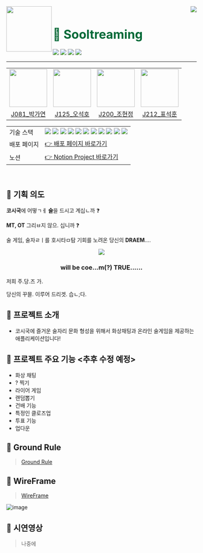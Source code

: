 <div>
  <img align="left" src="https://user-images.githubusercontent.com/55688122/140643992-8ecd6dc4-0939-4775-9ed0-1874d1459986.png" width="120"/>
  <div align="right">
    <a align="right" href="https://github.com/boostcampwm-2021/web12-sooltreaming">
      <img src="https://hits.seeyoufarm.com/api/count/incr/badge.svg?url=https%3A%2F%2Fgithub.com%2Fboostcampwm-2021%2Fweb12-sooltreaming&count_bg=%233D61C8&title_bg=%23555555&icon=&icon_color=%23E7E7E7&title=hits&edge_flat=false"/>
    </a>
    <h1 align="left">
      <font align="left" size="6" color="#006937"> 🍻 Sooltreaming</font>
    </h1>
    <div align="left">
      <img src="https://img.shields.io/github/issues-raw/boostcampwm-2021/web12-sooltreaming?color=176842">
      <img src="https://img.shields.io/github/issues-closed-raw/boostcampwm-2021/web12-sooltreaming?color=red">
      <img src="https://img.shields.io/github/issues-pr-raw/boostcampwm-2021/web12-sooltreaming?color=176842">
      <img src="https://img.shields.io/github/issues-pr-closed-raw/boostcampwm-2021/web12-sooltreaming?color=red">
    </div>
  </div>
</div>

<hr/>

<table>
  <tr>
    <td>
      <a href="https://github.com/yeon52">
        <img src="https://avatars.githubusercontent.com/yeon52" width="100"/>
      </a>
    </td>
    <td>
      <a href="https://github.com/alittlekitten">
        <img src="https://avatars.githubusercontent.com/alittlekitten" width="100"/>
      </a>
    </td>
    <td>
      <a href="https://github.com/jyo-jyo">
        <img src="https://avatars.githubusercontent.com/jyo-jyo" width="100"/>
      </a>
    </td>
    <td>
      <a href="https://github.com/pyo-sh">
        <img src="https://avatars.githubusercontent.com/pyo-sh" width="100"/>
      </a>
    </td>
  </tr>
  <tr>
    <td align="center">
      <a href="https://github.com/yeon52">
        J081_박가연
      </a>
    </td>
    <td align="center">
      <a href="https://github.com/yeon52">
        J125_오석호
      </a>
    </td>
    <td align="center">
      <a href="https://github.com/yeon52">
        J200_조현정
      </a>
    </td>
    <td align="center">
      <a href="https://github.com/yeon52">
        J212_표석훈
      </a>
    </td>
  </tr>
</table>
<table>
  <tr>
    <td><span>기술 스택</span></td>
    <td>
      <div>
        <img src="https://img.shields.io/badge/JavaScript-F7DF1E?style=flat-square&logo=javascript&logoColor=white"/>
        <img src="https://img.shields.io/badge/TypeScript-3178C6?style=flat-square&logo=typescript&logoColor=white"/>
        <img src="https://img.shields.io/badge/React-61DAFB?style=flat-square&logo=react&logoColor=white"/>
        <img src="https://img.shields.io/badge/WebRTC-333333?style=flat-square&logo=webrtc&logoColor=white"/>
        <img src="https://img.shields.io/badge/Socket.io-010101?style=flat-square&logo=socket.io&logoColor=white"/>
        <img src="https://img.shields.io/badge/StyledComponents-DB7093?style=flat-square&logo=styled-components&logoColor=white"/>
        <img src="https://img.shields.io/badge/Express-000000?style=flat-square&logo=express&logoColor=white"/>
        <img src="https://img.shields.io/badge/Passport-34E27A?style=flat-square&logo=passport&logoColor=white"/>
        <img src="https://img.shields.io/badge/MongoDB-47A248?style=flat-square&logo=mongodb&logoColor=white"/>
        <img src="https://img.shields.io/badge/NGINX-009639?style=flat-square&logo=nginx&logoColor=white"/>
        <img src="https://img.shields.io/badge/nCloud-03C75A?style=flat-square&logo=naver&logoColor=white"/>
      </div>
    </td>
  </tr>
  <tr>
    <td>배포 페이지</td>
    <td>
      <a href="http://115.85.181.24/">
        👉 배포 페이지 바로가기
      </a>
    </td>
  </tr>
  <tr>
    <td>노션</td>
    <td>
      <a href="https://colossal-playroom-b51.notion.site/Sooltreaming-beefac80018d40bb988832b34d1421c4">
        👉 Notion Project 바로가기
      </a>
    </td>
  </tr>
<table>

<br/>

## 🍓 기획 의도

**코시국**에 어떻ㄱㅔ **술**을 드시고 계십ㄴ까 ❓

**MT, OT** 그리ㅂ지 않으. 십니까 ❓

술 게임, 술자ㄹㅣ를 호시타ㅁ탐 기회를 노려온 당신의 **DRAEM**....

<div align="center">
<img src="https://user-images.githubusercontent.com/14370441/138673328-6b8c55cb-14d3-48f8-956c-c78ee9ad1499.png"/>
<h3>will be coe...m(?) TRUE......</h3>
</div>

저희 주.당.즈 가.

당신의 꾸믈. 이루어 드리겟. 습ㄴ;다.

## 🌱 프로젝트 소개

- 코시국에 즐거운 술자리 문화 형성을 위해서 화상채팅과 온라인 술게임을 제공하는 애플리케이션입니다!

## 👀 프로젝트 주요 기능 <추후 수정 예정>

- 화상 채팅
- ? 찍기
- 라이어 게임
- 랜덤뽑기
- 건배 기능
- 특정인 클로즈업
- 투표 기능
- 업다운

## 📕 Ground Rule

> [Ground Rule](https://colossal-playroom-b51.notion.site/v1-0-0-ebba1117a39945748a4084beb3ed2981)

## 🎨 WireFrame

> [WireFrame](https://www.figma.com/file/A8f3IsRebQP2AAgRWnJ0cb/sooltreaming?node-id=0%3A1)

![image](https://user-images.githubusercontent.com/55688122/139286653-6498c96e-7a74-4ad5-94c8-bdfcf06f73e7.png)

## 🎥 시연영상

> 나중에
